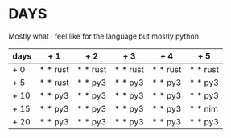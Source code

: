 # DAYS
  Mostly what I feel like for the language but mostly python

 | days | + 1      | + 2      | + 3      | + 4      | + 5      |
 | ---- | -------- | -------- | -------- | -------- | -------  |
 | + 0  | * * rust | * * rust | * * rust | * * rust | * * rust |
 | + 5  | * * rust | * * py3  | * * py3  | * * py3  | * * py3  |
 | + 10 | * * py3  | * * py3  | * * py3  | * * py3  | * * py3  |
 | + 15 | * * py3  | * * py3  | * * py3  | * * py3  | * * nim  |
 | + 20 | * * py3  | * * py3  | * * py3  | * * py3  | * * py3  |
